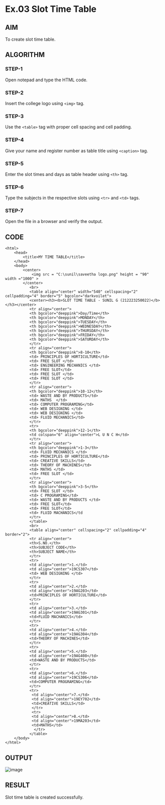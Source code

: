 # Ex.03 Slot Time Table
## AIM
  To create slot time table.

## ALGORITHM
### STEP-1
  Open notepad and type the HTML code.

### STEP-2
  Insert the college logo using ```<img>``` tag.

### STEP-3
  Use the ```<table>``` tag with proper cell spacing and cell padding.  

### STEP-4
  Give your name and register number as table title using ```<caption>``` tag.

### STEP-5
  Enter the slot times and days as table header using ```<th>``` tag.
  
### STEP-6
  Type the subjects in the respective slots using ```<tr>``` and ```<td>``` tags.
 
### STEP-7
  Open the file in a browser and verify the output.
  
## CODE
```
<html>
    <head>
        <title>MY TIME TABLE</title>
    </head>
    <body>
        <center>
            <img src = "C:\sunil\saveetha logo.png" height = "90" width ="1000" >   
        </center>
           <br>
           <table align="center" width="540" cellspacing="2" cellpadding="4" border="5" bgcolor="darkvoilet">
           <center><h3><b>SLOT TIME TABLE - SUNIL G (212223250022)</b></h3></center>
           <tr align="center">
           <th bgcolor="deeppink">Day/Time</th>
           <th bgcolor="deeppink">MONDAY</th>
           <th bgcolor="deeppink">TUESDAY</th>
           <th bgcolor="deeppink">WEDNESDAY</th>
           <th bgcolor="deeppink">THURSDAY</th>
           <th bgcolor="deeppink">FRIDAY</th>
           <th bgcolor="deeppink">SATURDAY</th>
           </tr>
           <tr align="center">
           <th bgcolor="deeppink">8-10</th>
           <td> PRINCIPLES OF HORTICULTURE</td>
           <td> FREE SLOT </td>
           <td> ENGINEERING MECHANICS </td>
           <td> FREE SLOT</td>
           <td> FREE SLOT </td>
           <td> FREE SLOT </td>
           </tr>
           <tr align="center">
           <th bgcolor="deeppink">10-12</th>
           <td> WASTE AND BY PRODUCTS</td>
           <td> MATHS  </td>
           <td> COMPUTER PROGRAMING</td>
           <td> WEB DESIGNING </td>
           <td> WEB DESIGNING </td>
           <td> FLUID MECHANICS</td>
           </tr>
           <tr>
           <th bgcolor="deeppink">12-1</th>
           <td colspan="6" align="center">L U N C H</td>
           </tr>
           <tr align="center">
           <th bgcolor="deeppink">1-3</th>
           <td> FLUID MECHANICS </td>
           <td> PRINCIPLES OF HORTICULTURE</td>
           <td> CREATIVE SKILLS</td>
           <td> THEORY OF MACHINES</td>
           <td> MATHS </td>
           <td> FREE SLOT </td>
           </tr>
           <tr align="center">
           <th bgcolor="deeppink">3-5</th>
           <td> FREE SLOT </td>
           <td> C PROGRAMING</td>
           <td> WASTE AND BY PRODUCTS </td>
           <td> FREE SLOT</td>
           <td> FREE SLOT</td>
           <td> FLUID MACHANICS</td
           </tr>
           </table>
           <br>
           <table align="center" cellspacing="2" cellpadding="4" border="2">
           <tr align="center">
           <th>S.NO.</th>
           <th>SUBJECT CODE</th>
           <th>SUBJECT NAME</th>
           </tr>
           <tr>
           <td align="center">1.</td>
           <td align="center">19CS307</td>
           <td> WEB DESIGNING </td>
           </tr>
           <tr>
           <td align="center">2.</td>
           <td align="center">19AG203</td>
           <td>PRINCIPLES OF HORTICULTURE</td>
           </tr>
           <tr>
           <td align="center">3.</td>
           <td align="center">19AG301</td>
           <td>FLUID MACHANICS</td>
           </tr>
           <tr>
           <td align="center">4.</td>
           <td align="center">19AG304</td>
           <td>THEORY OF MACHINES</td>
           </tr>
           <tr>
           <td align="center">5.</td>
           <td align="center">19AG408</td>
           <td>WASTE AND BY PRODUCTS</td>
           </tr>
           <tr>
           <td align="center">6.</td>
           <td align="center">19CS306</td>
           <td>COMPUTER PROGRAMING</td>
           </tr>
           <tr>
            <td align="center">7.</td>
            <td align="center">19EY702</td>
            <td>CREATIVE SKILLS</td>
            </tr>
            <tr>
            <td align="center">8.</td>
            <td align="center">19MA203</td>
            <td>MATHS</td>
             </tr>
           </table>
    </body>
</html>
```
## OUTPUT
![image](https://github.com/sunil2410/Ex03_Web-Design/assets/168617270/893aabc7-b9ce-41b2-9fbc-055e733ea331)

## RESULT
 Slot time table is created successfully.
